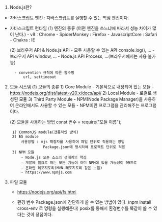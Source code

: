 1. Node.js란?
- 자바스크립트 엔진 : 자바스크립트를 실행할 수 있는 핵심 엔진이다.
- 자바스크립트 런타임 
    (1) 엔진의 종류 (어떤 엔진을 쓰느냐에 따라서 성능 차이가 많이 난다.)
        - v8 : Chrome
        - SpiderMonkey : Firefox
        - JavascriptCore : Safari
        - Chakra : IE

    (2) 브라우저 API & Node.js API
        - 모두 사용할 수 있는 API 
            console.log(), ...
        - 브라우저 API
            window, ...
        - Node.js API
            Process, ...(브라우저에서는 사용 불가능)
        
        - convention 규칙에 따른 함수명
            url, settimeout
2. 모듈 시스템
    (1) 모듈의 종류
        1) Core Module
            - 기본적으로 내장되어 있는 모듈
            - https://nodejs.org/dist/latest-v20.x/docs/api/
        2) Local Module
            - 로컬로 생성된 모듈
        3) Third Party Module
            - NPM(Node Package Manager)을 사용하여 온라인에서도 사용할 수 있는 모듈
            - NPM이란 프로그램을 관리해주는 프로그램이다.
        
    (2) 모듈을 사용하는 방법
        const 변수 = require("모듈 이름");

        1) CommonJS module(전통적인 방식)
        2) ES module
            사용방법 : mjs 확장자를 사용하여 파일 단위로 적용하는 방법
                      Package.json에 명시하여 프로젝트 단위로 적용
        3) NPM 모듈
            - Node.js 오픈 소스의 생태계의 핵심
            - 개발에 필요로 하는 모든 기능이 이미 NPM에 있을 가능성이 99프로
            - 온라인 레포지토리(MVN 레포지토리 같은 느낌)
            - https://www.npmjs.com

3. 파일 모듈
    - https://nodejs.org/api/fs.html
    
    - 환경 변수
    Package.json에 간단하게 쓸 수 있는 방법이 있다.
    (npm install cross-env 로 명령을 실행해준다)
        posix를 통해서 환경변수를 똑같이 쓸 수 있다는 것이 장점이다.
        
